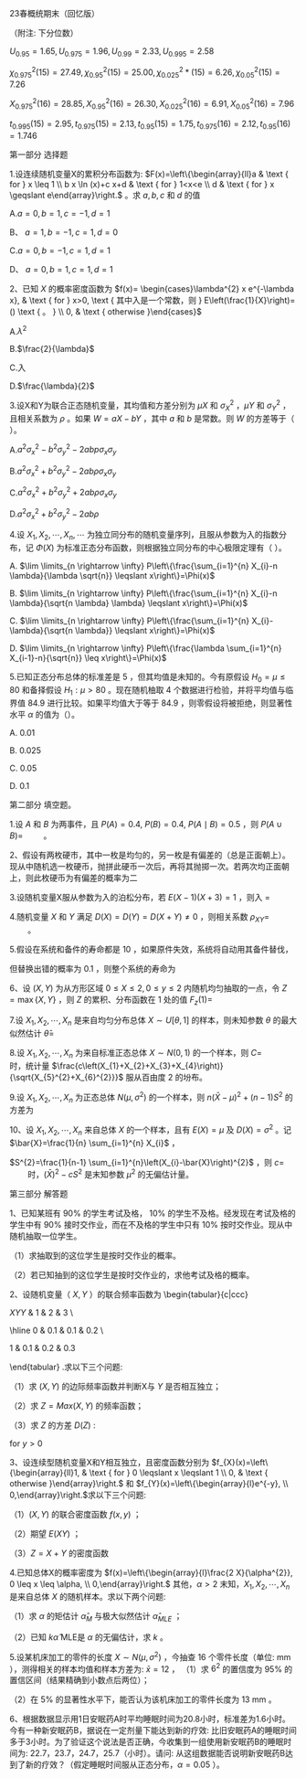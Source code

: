 23春概统期末（回忆版）

（附注: 下分位数）

$U_{0.95}=1.65, U_{0.975}=1.96, U_{0.99}=2.33, U_{0.995}=2.58$

$\chi_{0.975}^{2}(15)=27.49, \chi_{0.95}^{2}(15)=25.00, \chi_{0.025}^{2} *(15)=6.26, \chi_{0.05}^{2}(15)=7.26$

$X_{0.975}^{2}(16)=28.85, X_{0.95}^{2}(16)=26.30, X_{0.025}^{2}(16)=6.91, X_{0.05}^{2}(16)=7.96$

$t_{0.995}(15)=2.95, t_{0.975}(15)=2.13, t_{0.95}(15)=1.75, t_{0.975}(16)=2.12, t_{0.95}(16)=1.746$

第一部分 选择题

1.设连续随机变量X的累积分布函数为: $F(x)=\left\{\begin{array}{ll}a & \text { for } x \leq 1 \\ b x \ln (x)+c x+d & \text { for } 1<x<e \\ d & \text { for } x \geqslant e\end{array}\right.$ 。求 $a, b, c$ 和 $d$ 的值

A.$a=0, b=1, c=-1, d=1$

B、 $a=1, b=-1, c=1, d=0$

C.$a=0, b=-1, c=1, d=1$

D、 $a=0, b=1, c=1, d=1$

2、已知 $X$ 的概率密度函数为 $f(x)= \begin{cases}\lambda^{2} x e^{-\lambda x}, & \text { for } x>0, \text { 其中入是一个常数，则 } E\left(\frac{1}{X}\right)=() \text { 。 } \\ 0, & \text { otherwise }\end{cases}$

A.$\lambda^{2}$

B.$\frac{2}{\lambda}$

C.入

D.$\frac{\lambda}{2}$

3.设X和Y为联合正态随机变量，其均值和方差分别为 $\mu X$ 和 $\sigma_{X}^{2}$ ，$\mu Y$ 和 $\sigma_{Y}^{2}$ ，且相关系数为 $\rho$ 。如果 $W=a X-b Y$ ，其中 $a$ 和 $b$ 是常数。则 $W$ 的方差等于（ ）。

A.$a^{2} \sigma_{x}^{2}-b^{2} \sigma_{y}^{2}-2 a b p \sigma_{x} \sigma_{y}$

B.$a^{2} \sigma_{x}^{2}+b^{2} \sigma_{y}^{2}-2 a b \rho \sigma_{x} \sigma_{y}$

C.$a^{2} \sigma_{x}^{2}+b^{2} \sigma_{y}^{2}+2 a b \rho \sigma_{x} \sigma_{y}$

D.$a^{2} \sigma_{x}^{2}+b^{2} \sigma_{y}^{2}-2 a b \rho$

4.设 $X_{1}, X_{2}, \cdots, X_{n}, \cdots$ 为独立同分布的随机变量序列，且服从参数为入的指数分布，记 $\Phi(X)$ 为标准正态分布函数，则根据独立同分布的中心极限定理有（ ）。

A. $\lim \limits_{n \rightarrow \infty} P\left\{\frac{\sum_{i=1}^{n} X_{i}-n \lambda}{\lambda \sqrt{n}} \leqslant x\right\}=\Phi(x)$

B. $\lim \limits_{n \rightarrow \infty} P\left\{\frac{\sum_{i=1}^{n} X_{i}-n \lambda}{\sqrt{n \lambda} \lambda} \leqslant x\right\}=\Phi(x)$

C. $\lim \limits_{n \rightarrow \infty} P\left\{\frac{\sum_{i=1}^{n} X_{i}-\lambda}{\sqrt{n \lambda}} \leqslant x\right\}=\Phi(x)$

D. $\lim \limits_{n \rightarrow \infty} P\left\{\frac{\lambda \sum_{i=1}^{n} X_{i-1}-n}{\sqrt{n}} \leq x\right\}=\Phi(x)$

5.已知正态分布总体的标准差是 5 ，但其均值是未知的。今有原假设 $H_{0}=\mu \leqslant 80$ 和备择假设 $H_{1}: \mu>80$ 。现在随机柚取 4 个数据进行检验，并将平均值与临界值 84.9 进行比较。如果平均值大于等于 84.9 ，则零假设将被拒绝，则显著性水平 $\alpha$ 的值为（）。

A. 0.01

B. 0.025

C. 0.05

D. 0.1

第二部分 填空题。

1.设 $A$ 和 $B$ 为两事件，且 $P(A)=0.4, ~ P(B)=0.4, ~ P(A \mid B)=0.5$ ，则 $P(A \cup B)=$ $\qquad$。

2、假设有两枚硬市，其中一枚是均匀的，另一枚是有偏差的（总是正面朝上）。现从中随机选一枚硬币，抛拼此硬币一次后，再将其抛掷一次。若两次均正面朝上，则此枚硬币为有偏差的概率为二 $\qquad$

3.设随机变量X服从参数为入的泊松分布，若 $E(X-1)(X+3)=1$ ，则入 $=$ $\qquad$

4.随机变量 $X$ 和 $Y$ 满足 $D(X)=D(Y)=D(X+Y) \neq 0$ ，则相关系数 $\rho_{X Y}=$ $\qquad$。

5.假设在系统和备件的寿命都是 10 ，如果原件失效，系统将自动用其备件替伐，

但替换出错的概率为 0.1 ，则整个系统的寿命为 $\qquad$

6、设 $(X, Y)$ 为从方形区域 $0 \leq X \leq 2,0 \leq y \leq 2$ 内随机均匀抽取的一点，令 $Z=\max \{X, Y\}$ ，则 $Z$ 的累积、分布函数在 1 处的值 $F_{z}(1)=$ $\qquad$

7.设 $X_{1}, X_{2}, \cdots, X_{n}$ 是来自均匀分布总体 $X \sim U[\theta, 1]$ 的样本，则未知参数 $\theta$ 的最大似然估计 $\hat{\theta}=$ $\qquad$

8.设 $X_{1}, X_{2}, \cdots, X_{n}$ 为来自标准正态总体 $X \sim N(0,1)$ 的一个样本，则 $C=$ $\qquad$时，统计量 $\frac{c\left(X_{1}+X_{2}+X_{3}+X_{4}\right)}{\sqrt{X_{5}^{2}+X_{6}^{2}}}$ 服从百由度 2 的坋布。

9.设 $X_{1}, X_{2}, \cdots, X_{n}$ 为正态总体 $N\left(\mu, \sigma^{2}\right)$ 的一个样本，则 $n(\bar{X}-\mu)^{2}+(n-1) S^{2}$ 的方差为 $\qquad$

10、设 $X_{1}, X_{2}, \cdots, X_{n}$ 来自总体 $X$ 的一个样本，且有 $E(X)=\mu$ 及 $D(X)=\sigma^{2}$ 。记 $\bar{X}=\frac{1}{n} \sum_{i=1}^{n} X_{i}$ ，

$S^{2}=\frac{1}{n-1} \sum_{i=1}^{n}\left(X_{i}-\bar{X}\right)^{2}$ ，则 $c=$ $\qquad$时，$(\bar{X})^{2}-c S^{2}$ 是末知参数 $\mu^{2}$ 的无偏估计量。

第三部分 解答题

1、已知某班有 $90 \%$ 的学生考试及格， $10 \%$ 的学生不及格。经发现在考试及格的学生中有 $90 \%$ 接时交作业，而在不及格的学生中只有 $10 \%$ 按时交作业。现从中随机抽取一位学生。

（1）求抽取到的这位学生是按时交作业的概率。

（2）若已知抽到的这位学生是按时交作业的，求他考试及格的概率。

2、设随机变量（ $X, Y$ ）的联合频率函数为 \begin{tabular}{c|ccc}

$X Y Y$ & 1 & 2 & 3 \\

\hline 0 & 0.1 & 0.1 & 0.2 \\

1 & 0.1 & 0.2 & 0.3

\end{tabular} .求以下三个问题:

（1）求 $(X, Y)$ 的边际频率函数并判断X与 $Y$ 是否相互独立；

（2）求 $Z=M a x(X, Y)$ 的频率函数；

（3）求 $Z$ 的方差 $D(Z)$ :

for $y>0$

3、设连续型随机变量X和Y相互独立，且密度函数分别为 $f_{X}(x)=\left\{\begin{array}{ll}1, & \text { for } 0 \leqslant x \leqslant 1 \\ 0, & \text { otherwise }\end{array}\right.$ 和 $f_{Y}(x)=\left\{\begin{array}{l}e^{-y}, \\ 0,\end{array}\right.$求以下三个问题:

（1）$(X, Y)$ 的联合密度函数 $f(x, y)$ ；

（2）期望 $E(X Y)$ ；

（3）$Z=X+Y$ 的密度函数

4.已知总体X的概率密度为 $f(x)=\left\{\begin{array}{l}\frac{2 X}{\alpha^{2}}, 0 \leq x \leq \alpha, \\ 0,\end{array}\right.$ 其他，$\alpha>2$ 末知，$X_{1}, X_{2}, \cdots, X_{n}$ 是来自总体 $X$ 的随机样本。求以下两个问题:

（1）求 $\alpha$ 的矩估计 $\hat{\alpha}_{M}$ 与极大似然估计 $\hat{\alpha}_{M L E}$ ；

（2）已知 $k \hat{\alpha}$ MLE是 $\alpha$ 的无偏估计，求 $k$ 。

5.设某机床加工的零件的长度 $X \sim N\left(\mu, \sigma^{2}\right)$ ，今抽查 16 个零件长度（单位:  mm ），测得相关的样本均值和样本方差为:  $\bar{x}=12$ ， （1）求 $6^{2}$ 的置信度为 $95 \%$ 的置信区间（结果精确到小数点后两位）；

（2）在 $5 \%$ 的显著性水平下，能否认为该机床加工的零件长度为 13 mm 。

6、根据数据显示用1日安眠药A时平均睡眠时间为20.8小时，标准差为1.6小时。今有一种新安眠药B，据说在一定剂量下能达到新的疗效: 比旧安眠药A的睡眠时间多于3小时。为了验证这个说法是否正确，今收集到一组使用新安眠药B的睡眠时间为: 22.7，23.7，24.7，25.7（小时）。请问: 从这组数据能否说明新安眠药B达到了新的疗效？（假定睡眠时间服从正态分布，$\alpha=0.05$ ）。

